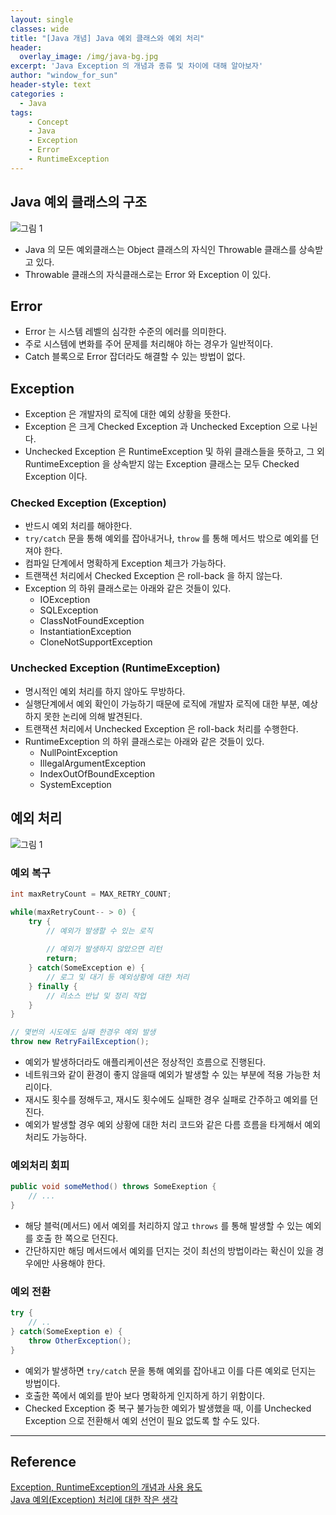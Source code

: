 ```yaml
--- 
layout: single
classes: wide
title: "[Java 개념] Java 예외 클래스와 예외 처리"
header:
  overlay_image: /img/java-bg.jpg
excerpt: 'Java Exception 의 개념과 종류 및 차이에 대해 알아보자'
author: "window_for_sun"
header-style: text
categories :
  - Java
tags:
    - Concept
    - Java
    - Exception
    - Error
    - RuntimeException
---  
```


## Java 예외 클래스의 구조

![그림 1]({{site.baseurl}}/img/java/concept-exception-01.png)

- Java 의 모든 예외클래스는 Object 클래스의 자식인 Throwable 클래스를 상속받고 있다.
- Throwable 클래스의 자식클래스로는 Error 와 Exception 이 있다.

## Error
- Error 는 시스템 레벨의 심각한 수준의 에러를 의미한다.
- 주로 시스템에 변화를 주어 문제를 처리해야 하는 경우가 일반적이다.
- Catch 블록으로 Error 잡더라도 해결할 수 있는 방법이 없다.

## Exception
- Exception 은 개발자의 로직에 대한 예외 상황을 뜻한다.
- Exception 은 크게 Checked Exception 과 Unchecked Exception 으로 나뉜다.
- Unchecked Exception 은 RuntimeException 및 하위 클래스들을 뜻하고, 그 외 RuntimeException 을 상속받지 않는 Exception 클래스는 모두 Checked Exception 이다.

### Checked Exception (Exception)
- 반드시 예외 처리를 해야한다.
- `try/catch` 문을 통해 예외를 잡아내거나, `throw` 를 통해 메서드 밖으로 예외를 던져야 한다.
- 컴파일 단계에서 명확하게 Exception 체크가 가능하다.
- 트랜잭션 처리에서 Checked Exception 은 roll-back 을 하지 않는다.
- Exception 의 하위 클래스로는 아래와 같은 것들이 있다.
	- IOException
	- SQLException
	- ClassNotFoundException
	- InstantiationException
	- CloneNotSupportException
	
### Unchecked Exception (RuntimeException)
- 명시적인 예외 처리를 하지 않아도 무방하다.
- 실행단계에서 예외 확인이 가능하기 때문에 로직에 개발자 로직에 대한 부분, 예상하지 못한 논리에 의해 발견된다.
- 트랜잭션 처리에서 Unchecked Exception 은 roll-back 처리를 수행한다.
- RuntimeException 의 하위 클래스로는 아래와 같은 것들이 있다.
	- NullPointException
	- IllegalArgumentException
	- IndexOutOfBoundException
	- SystemException
	

## 예외 처리

![그림 1]({{site.baseurl}}/img/java/concept-exception-02.jpg)

### 예외 복구

```java
int maxRetryCount = MAX_RETRY_COUNT;

while(maxRetryCount-- > 0) {
	try {
		// 예외가 발생할 수 있는 로직
		
		// 예외가 발생하지 않았으면 리턴
		return;
	} catch(SomeException e) {
		// 로그 및 대기 등 예외상황에 대한 처리
	} finally {
		// 리소스 반납 및 정리 작업
	}
}

// 몇번의 시도에도 실패 한경우 예외 발생
throw new RetryFailException();
```  

- 예외가 발생하더라도 애플리케이션은 정상적인 흐름으로 진행된다.
- 네트워크와 같이 환경이 좋지 않을때 예외가 발생할 수 있는 부분에 적용 가능한 처리이다.
- 재시도 횟수를 정해두고, 재시도 횟수에도 실패한 경우 실패로 간주하고 예외를 던진다.
- 예외가 발생할 경우 예외 상황에 대한 처리 코드와 같은 다름 흐름을 타게해서 예외 처리도 가능하다.

### 예외처리 회피

```java
public void someMethod() throws SomeExeption {
	// ...
}
```  

- 해당 블럭(메서드) 에서 예외를 처리하지 않고 `throws` 를 통해 발생할 수 있는 예외를 호출 한 쪽으로 던진다.
- 간단하지만 해딩 메서드에서 예외를 던지는 것이 최선의 방법이라는 확신이 있을 경우에만 사용해야 한다.

### 예외 전환

```java
try {
	// ..
} catch(SomeExeption e) {
	throw OtherException();
}
```  

- 예외가 발생하면 `try/catch` 문을 통해 예외를 잡아내고 이를 다른 예외로 던지는 방법이다.
- 호출한 쪽에서 예외를 받아 보다 명확하게 인지하게 하기 위함이다.
- Checked Exception 중 복구 불가능한 예외가 발생했을 때, 이를 Unchecked Exception 으로 전환해서 예외 선언이 필요 없도록 할 수도 있다.

---
## Reference
[Exception, RuntimeException의 개념과 사용 용도](http://blog.naver.com/PostView.nhn?blogId=serverwizard&logNo=220789097495)  
[Java 예외(Exception) 처리에 대한 작은 생각](http://www.nextree.co.kr/p3239/)  
